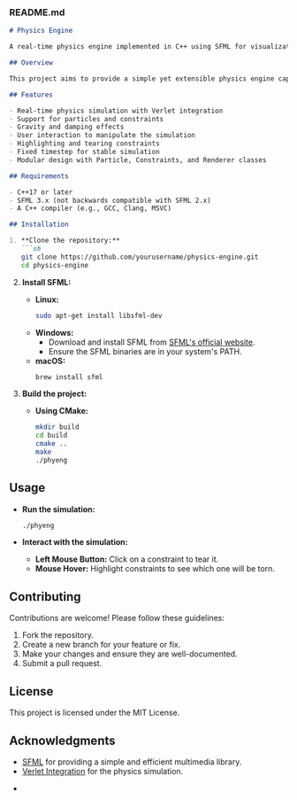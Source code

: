 ### README.md

```markdown
# Physics Engine

A real-time physics engine implemented in C++ using SFML for visualization.

## Overview

This project aims to provide a simple yet extensible physics engine capable of simulating various physical phenomena, including particles, constraints, and forces. The engine uses Verlet integration for smooth and stable simulations.

## Features

- Real-time physics simulation with Verlet integration
- Support for particles and constraints
- Gravity and damping effects
- User interaction to manipulate the simulation
- Highlighting and tearing constraints
- Fixed timestep for stable simulation
- Modular design with Particle, Constraints, and Renderer classes

## Requirements

- C++17 or later
- SFML 3.x (not backwards compatible with SFML 2.x)
- A C++ compiler (e.g., GCC, Clang, MSVC)

## Installation

1. **Clone the repository:**
   ```sh
   git clone https://github.com/yourusername/physics-engine.git
   cd physics-engine
   ```

2. **Install SFML:**
   - **Linux:**
     ```sh
     sudo apt-get install libsfml-dev
     ```
   - **Windows:**
     - Download and install SFML from [SFML's official website](https://www.sfml-dev.org/download.php).
     - Ensure the SFML binaries are in your system's PATH.
   - **macOS:**
     ```sh
     brew install sfml
     ```

3. **Build the project:**
   - **Using CMake:**
     ```sh
     mkdir build
     cd build
     cmake ..
     make
     ./phyeng
     ```

## Usage

- **Run the simulation:**
  ```sh
  ./phyeng
  ```

- **Interact with the simulation:**
  - **Left Mouse Button:** Click on a constraint to tear it.
  - **Mouse Hover:** Highlight constraints to see which one will be torn.

## Contributing

Contributions are welcome! Please follow these guidelines:
1. Fork the repository.
2. Create a new branch for your feature or fix.
3. Make your changes and ensure they are well-documented.
4. Submit a pull request.

## License

This project is licensed under the MIT License.

## Acknowledgments

- [SFML](https://www.sfml-dev.org/) for providing a simple and efficient multimedia library.
- [Verlet Integration](https://en.wikipedia.org/wiki/Verlet_integration) for the physics simulation.
- ```
